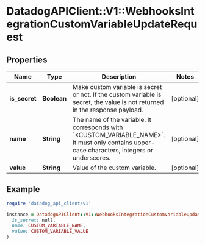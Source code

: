 # DatadogAPIClient::V1::WebhooksIntegrationCustomVariableUpdateRequest

## Properties

| Name          | Type        | Description                                                                                                                                                   | Notes      |
| ------------- | ----------- | ------------------------------------------------------------------------------------------------------------------------------------------------------------- | ---------- |
| **is_secret** | **Boolean** | Make custom variable is secret or not. If the custom variable is secret, the value is not returned in the response payload.                                   | [optional] |
| **name**      | **String**  | The name of the variable. It corresponds with &#x60;&lt;CUSTOM_VARIABLE_NAME&gt;&#x60;. It must only contains upper-case characters, integers or underscores. | [optional] |
| **value**     | **String**  | Value of the custom variable.                                                                                                                                 | [optional] |

## Example

```ruby
require 'datadog_api_client/v1'

instance = DatadogAPIClient::V1::WebhooksIntegrationCustomVariableUpdateRequest.new(
  is_secret: null,
  name: CUSTOM_VARIABLE_NAME,
  value: CUSTOM_VARIABLE_VALUE
)
```
